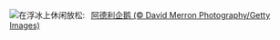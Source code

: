 ![](https://www.bing.com/th?id=OHR.AdelieWPD_ZH-CN8434233391_UHD.jpg&w=1000)在浮冰上休闲放松:&nbsp;&ensp;[阿德利企鹅 (© David Merron Photography/Getty Images)](https://www.bing.com/th?id=OHR.AdelieWPD_ZH-CN8434233391_UHD.jpg)
<br><br/>
